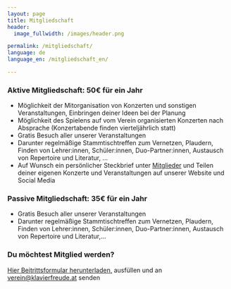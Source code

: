 ```yaml
---
layout: page
title: Mitgliedschaft
header:
  image_fullwidth: /images/header.png

permalink: /mitgliedschaft/
language: de
language_en: /mitgliedschaft_en/

---
```


### Aktive Mitgliedschaft: 50€ für ein Jahr

* Möglichkeit der Mitorganisation von Konzerten und sonstigen Veranstaltungen, Einbringen deiner Ideen bei der Planung
* Möglichkeit des Spielens auf vom Verein organisierten Konzerten nach Absprache (Konzertabende finden vierteljährlich statt)
* Gratis Besuch aller unserer Veranstaltungen
* Darunter regelmäßige Stammtischtreffen zum Vernetzen, Plaudern, Finden von Lehrer:innen,
Schüler:innen, Duo-Partner:innen, Austausch von Repertoire und Literatur, ...
* Auf Wunsch ein persönlicher Steckbrief unter <a href="/members/">Mitglieder</a> und Teilen deiner eigenen Konzerte und Veranstaltungen auf unserer Website und Social Media

### Passive Mitgliedschaft: 35€ für ein Jahr

* Gratis Besuch aller unserer Veranstaltungen
* Darunter regelmäßige Stammtischtreffen zum Vernetzen, Plaudern, Finden von Lehrer:innen, Schüler:innen, Duo-Partner:innen, Austausch von Repertoire und Literatur,...



### Du möchtest Mitglied werden?

<a href="/verein-klavierfreude-beitrittsformular.pdf">Hier Beitrittsformular herunterladen,</a> ausfüllen und an <a href="mailto:beitritt@klavierfreude.at">verein@klavierfreude.at</a> senden
